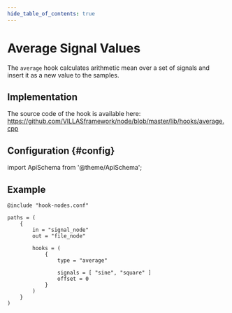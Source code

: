 ```yaml
---
hide_table_of_contents: true
---
```


# Average Signal Values

The `average` hook calculates arithmetic mean over a set of signals and insert it as a new value to the samples.

## Implementation

The source code of the hook is available here:
https://github.com/VILLASframework/node/blob/master/lib/hooks/average.cpp

## Configuration {#config}

import ApiSchema from '@theme/ApiSchema';

<ApiSchema id="node" example pointer="#/components/schemas/average" />

## Example

``` url="external/node/etc/examples/hooks/average.conf" title="node/etc/examples/hooks/average.conf"
@include "hook-nodes.conf"

paths = (
	{
		in = "signal_node"
		out = "file_node"

		hooks = (
			{
				type = "average"

				signals = [ "sine", "square" ]
				offset = 0
			}
		)
	}
)
```
